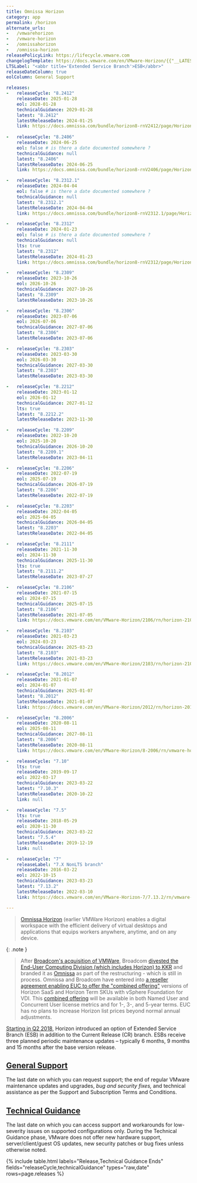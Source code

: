 ```yaml
---
title: Omnissa Horizon
category: app
permalink: /horizon
alternate_urls:
-   /vmwarehorizon
-   /vmware-horizon
-   /omnissahorizon
-   /omnissa-horizon
releasePolicyLink: https://lifecycle.vmware.com
changelogTemplate: https://docs.vmware.com/en/VMware-Horizon/{{"__LATEST__"|replace_first:'.','-'}}/rn/vmware-horizon-{{"__LATEST__"|replace_first:'.','-'|replace:'.',''}}-release-notes/index.html
LTSLabel: "<abbr title='Extended Service Branch'>ESB</abbr>"
releaseDateColumn: true
eolColumn: General Support

releases:
-   releaseCycle: "8.2412"
    releaseDate: 2025-01-28
    eol: 2028-01-28
    technicalGuidance: 2029-01-28
    latest: "8.2412"
    latestReleaseDate: 2024-01-25
    link: https://docs.omnissa.com/bundle/horizon8-rnV2412/page/Horizon8-ReleaseNotes.html
    
-   releaseCycle: "8.2406"
    releaseDate: 2024-06-25
    eol: false # is there a date documented somewhere ?
    technicalGuidance: null
    latest: "8.2406"
    latestReleaseDate: 2024-06-25
    link: https://docs.omnissa.com/bundle/horizon8-rnV2406/page/Horizon8-ReleaseNotes.html

-   releaseCycle: "8.2312.1"
    releaseDate: 2024-04-04
    eol: false # is there a date documented somewhere ?
    technicalGuidance: null
    latest: "8.2312.1"
    latestReleaseDate: 2024-04-04
    link: https://docs.omnissa.com/bundle/horizon8-rnV2312.1/page/Horizon8-ReleaseNotes.html

-   releaseCycle: "8.2312"
    releaseDate: 2024-01-23
    eol: false # is there a date documented somewhere ?
    technicalGuidance: null
    lts: true
    latest: "8.2312"
    latestReleaseDate: 2024-01-23
    link: https://docs.omnissa.com/bundle/horizon8-rnV2312/page/Horizon8-ReleaseNotes.html

-   releaseCycle: "8.2309"
    releaseDate: 2023-10-26
    eol: 2026-10-26
    technicalGuidance: 2027-10-26
    latest: "8.2309"
    latestReleaseDate: 2023-10-26

-   releaseCycle: "8.2306"
    releaseDate: 2023-07-06
    eol: 2026-07-06
    technicalGuidance: 2027-07-06
    latest: "8.2306"
    latestReleaseDate: 2023-07-06

-   releaseCycle: "8.2303"
    releaseDate: 2023-03-30
    eol: 2026-03-30
    technicalGuidance: 2027-03-30
    latest: "8.2303"
    latestReleaseDate: 2023-03-30

-   releaseCycle: "8.2212"
    releaseDate: 2023-01-12
    eol: 2026-01-12
    technicalGuidance: 2027-01-12
    lts: true
    latest: "8.2212.2"
    latestReleaseDate: 2023-11-30

-   releaseCycle: "8.2209"
    releaseDate: 2022-10-20
    eol: 2025-10-20
    technicalGuidance: 2026-10-20
    latest: "8.2209.1"
    latestReleaseDate: 2023-04-11

-   releaseCycle: "8.2206"
    releaseDate: 2022-07-19
    eol: 2025-07-19
    technicalGuidance: 2026-07-19
    latest: "8.2206"
    latestReleaseDate: 2022-07-19

-   releaseCycle: "8.2203"
    releaseDate: 2022-04-05
    eol: 2025-04-05
    technicalGuidance: 2026-04-05
    latest: "8.2203"
    latestReleaseDate: 2022-04-05

-   releaseCycle: "8.2111"
    releaseDate: 2021-11-30
    eol: 2024-11-30
    technicalGuidance: 2025-11-30
    lts: true
    latest: "8.2111.2"
    latestReleaseDate: 2023-07-27

-   releaseCycle: "8.2106"
    releaseDate: 2021-07-15
    eol: 2024-07-15
    technicalGuidance: 2025-07-15
    latest: "8.2106"
    latestReleaseDate: 2021-07-05
    link: https://docs.vmware.com/en/VMware-Horizon/2106/rn/horizon-2106-release-notes.html

-   releaseCycle: "8.2103"
    releaseDate: 2021-03-23
    eol: 2024-03-23
    technicalGuidance: 2025-03-23
    latest: "8.2103"
    latestReleaseDate: 2021-03-23
    link: https://docs.vmware.com/en/VMware-Horizon/2103/rn/horizon-2103-release-notes.html

-   releaseCycle: "8.2012"
    releaseDate: 2021-01-07
    eol: 2024-01-07
    technicalGuidance: 2025-01-07
    latest: "8.2012"
    latestReleaseDate: 2021-01-07
    link: https://docs.vmware.com/en/VMware-Horizon/2012/rn/horizon-2012-release-notes.html

-   releaseCycle: "8.2006"
    releaseDate: 2020-08-11
    eol: 2025-08-11
    technicalGuidance: 2027-08-11
    latest: "8.2006"
    latestReleaseDate: 2020-08-11
    link: https://docs.vmware.com/en/VMware-Horizon/8-2006/rn/vmware-horizon-8-2006-release-notes/index.html

-   releaseCycle: "7.10"
    lts: true
    releaseDate: 2019-09-17
    eol: 2022-03-17
    technicalGuidance: 2023-03-22
    latest: "7.10.3"
    latestReleaseDate: 2020-10-22
    link: null

-   releaseCycle: "7.5"
    lts: true
    releaseDate: 2018-05-29
    eol: 2020-11-30
    technicalGuidance: 2023-03-22
    latest: "7.5.4"
    latestReleaseDate: 2019-12-19
    link: null

-   releaseCycle: "7"
    releaseLabel: "7.X NonLTS branch"
    releaseDate: 2016-03-22
    eol: 2022-10-15
    technicalGuidance: 2023-03-23
    latest: "7.13.2"
    latestReleaseDate: 2022-03-10
    link: https://docs.vmware.com/en/VMware-Horizon-7/7.13.2/rn/vmware-horizon-7-7132-release-notes/index.html

---
```


> [Omnissa Horizon](https://www.omnissa.com/horizon-8/) (earlier VMWare Horizon) enables a digital workspace with
> the efficient delivery of virtual desktops and applications that equips workers anywhere,
> anytime, and on any device.

{: .note }
> After [Broadcom's acquisition of VMWare](https://investors.broadcom.com/news-releases/news-release-details/broadcom-completes-acquisition-vmware),
> Broadcom [divested the End-User Computing Division
> (which includes Horizon) to KKR](https://media.kkr.com/news-details/?news_id=48701629-ae4d-4d88-b1a9-90a438c6bf6c)
> and branded it as [Omnissa](https://www.omnissa.com/introducing-omnissa-the-former-vmware-end-user-computing-business/) as part of the restructuring - which is still in process.
> Omnissa and Broadcom have entered into [a reseller agreement enabling EUC to offer the "combined offering"](https://www.omnissa.com/setting-the-record-straight-euc-to-continue-to-offer-horizon-with-vsphere-and-vsan/)
> versions of Horizon SaaS and Horizon Term SKUs with vSphere Foundation for VDI. This
> [combined offering](https://kb.omnissa.com/s/article/14804) will be available
> in both Named User and Concurrent User license metrics and for 1-, 3-, and 5-year terms.
> EUC has no plans to increase Horizon list prices beyond normal annual adjustments.

[Starting in Q2 2018,](https://kb.vmware.com/s/article/52845) Horizon introduced an option of
Extended Service Branch (ESB) in addition to the Current Release (CR) branch.  ESBs receive three
planned periodic maintenance updates – typically 6 months, 9 months and 15 months after the base
version release.

## [General Support](https://lifecycle.vmware.com/)

The last date on which you can request support; the end of regular VMware maintenance updates and
upgrades, _bug and security fixes,_ and technical assistance as per the Support and Subscription
Terms and Conditions.

## [Technical Guidance](https://www.vmware.com/support/lifecycle-policies.html)

The last date on which you can access support and workarounds for low-severity issues on supported
configurations only. During the Technical Guidance phase, VMware does not offer new hardware
support, server/client/guest OS updates, new security patches or bug fixes unless otherwise noted.

{% include table.html
   labels="Release,Technical Guidance Ends"
   fields="releaseCycle,technicalGuidance"
   types="raw,date"
   rows=page.releases %}
